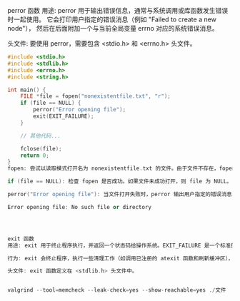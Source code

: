 perror 函数
用途: perror 用于输出错误信息，通常与系统调用或库函数发生错误时一起使用。
它会打印用户指定的错误消息（例如 "Failed to create a new node"），
然后在后面附加一个与当前全局变量 errno 对应的系统错误消息。

头文件: 要使用 perror，需要包含 <stdio.h> 和 <errno.h> 头文件。

```C++
#include <stdio.h>
#include <stdlib.h>
#include <errno.h>
#include <string.h>

int main() {
    FILE *file = fopen("nonexistentfile.txt", "r");
    if (file == NULL) {
        perror("Error opening file");
        exit(EXIT_FAILURE);
    }

    // 其他代码...

    fclose(file);
    return 0;
}
fopen: 尝试以读取模式打开名为 nonexistentfile.txt 的文件。由于文件不存在，fopen 返回 NULL。

if (file == NULL): 检查 fopen 是否成功。如果文件未成功打开，则 file 为 NULL。

perror("Error opening file"): 当文件打开失败时，perror 输出用户指定的错误消息 "Error opening file"，并附带一个描述当前 errno 值的系统错误消息。这个错误消息可能是：

Error opening file: No such file or directory




exit 函数
用途: exit 用于终止程序执行，并返回一个状态码给操作系统。EXIT_FAILURE 是一个标准的宏，表示程序以失败状态终止（通常值为 1），而 EXIT_SUCCESS 表示成功终止（通常值为 0）。

行为: exit 会终止程序，执行一些清理工作（如调用已注册的 atexit 函数和刷新缓冲区），然后返回指定的状态码。

头文件: exit 函数定义在 <stdlib.h> 头文件中。


valgrind --tool=memcheck --leak-check=yes --show-reachable=yes ./文件

